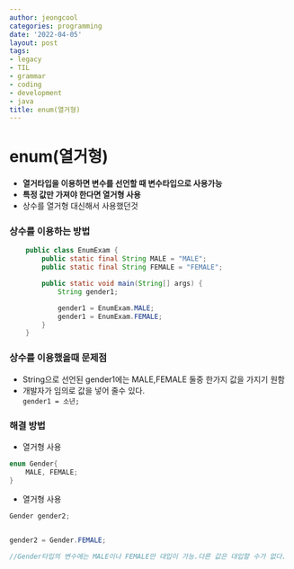 ```yaml
---
author: jeongcool
categories: programming
date: '2022-04-05'
layout: post
tags:
- legacy
- TIL
- grammar
- coding
- development
- java
title: enum(열거형)
---
```


# enum(열거형)
- **열거타입을 이용하면 변수를 선언할 때 변수타입으로 사용가능**
- **특정 값만 가져야 한다면 열거형 사용**
- 상수를 열거형 대신해서 사용했던것

### **상수를 이용하는 방법**
```java
    public class EnumExam {
        public static final String MALE = "MALE";
        public static final String FEMALE = "FEMALE";

        public static void main(String[] args) {
            String gender1;

            gender1 = EnumExam.MALE;
            gender1 = EnumExam.FEMALE;                  
        }
    }
```
### 상수를 이용했을때 문제점
- String으로 선언된 gender1에는 MALE,FEMALE 둘중 한가지 값을 가지기 원함
- 개발자가 임의로 값을 넣어 줄수 있다.  
    ``gender1 = 소년;``

### 해결 방법
- 열거형 사용
```java
enum Gender{
    MALE, FEMALE;
}
```
- 열거형 사용
```java
Gender gender2;

    
gender2 = Gender.FEMALE;

//Gender타입의 변수에는 MALE이나 FEMALE만 대입이 가능.다른 값은 대입할 수가 없다. 
```